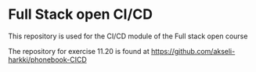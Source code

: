 # Full Stack open CI/CD

This repository is used for the CI/CD module of the Full stack open course

The repository for exercise 11.20 is found at https://github.com/akseli-harkki/phonebook-CICD
